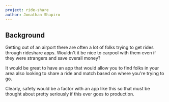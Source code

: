 ```yaml
---
project: ride-share
author: Jonathan Shapiro
---
```


## Background
Getting out of an airport there are often a lot of folks trying to get rides through rideshare apps. Wouldn't it be nice to carpool with them even if they were strangers and save overall money?

It would be great to have an app that would allow you to find folks in your area also looking to share a ride and match based on where you're trying to go.

Clearly, safety would be a factor with an app like this so that must be thought about pretty seriously if this ever goes to production.